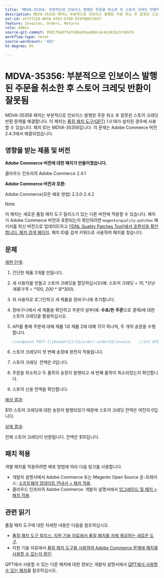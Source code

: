```yaml
---
title: 'MDVA-35356: 부분적으로 인보이스 발행된 주문을 취소한 후 스토어 크레딧 반환이 잘못됨'
description: MDVA-35356 패치는 부분적으로 인보이스 발행된 주문 취소 후 잘못된 스토어 크레딧 반환 문제를 해결합니다. 이 패치는 [Quality Patches Tool (QPT)](/help/announcements/adobe-commerce-announcements/magento-quality-patches-released-new-tool-to-self-serve-quality-patches.md) 1.0.19가 설치된 경우 사용할 수 있습니다. 패치 ID는 MDVA-35356입니다. 이 문제는 Adobe Commerce 버전 2.4.3에서 해결되었습니다.
exl-id: af37f318-0818-4393-b768-939f08b73847
feature: Invoices, Orders, Returns
role: Admin
source-git-commit: 958179e0f3efe08e65ea8b0c4c4e1015e3c5bb76
workflow-type: tm+mt
source-wordcount: '482'
ht-degree: 0%

---
```


# MDVA-35356: 부분적으로 인보이스 발행된 주문을 취소한 후 스토어 크레딧 반환이 잘못됨

MDVA-35356 패치는 부분적으로 인보이스 발행된 주문 취소 후 잘못된 스토어 크레딧 반환 문제를 해결합니다. 이 패치는 [품질 패치 도구(QPT)](/help/announcements/adobe-commerce-announcements/magento-quality-patches-released-new-tool-to-self-serve-quality-patches.md) 1.0.19가 설치된 경우에 사용할 수 있습니다. 패치 ID는 MDVA-35356입니다. 이 문제는 Adobe Commerce 버전 2.4.3에서 해결되었습니다.

## 영향을 받는 제품 및 버전

**Adobe Commerce 버전에 대한 패치가 만들어졌습니다.**

클라우드 인프라의 Adobe Commerce 2.4.1

**Adobe Commerce 버전과 호환:**

Adobe Commerce(모든 배포 방법) 2.3.0-2.4.2

>[!NOTE]
>
>이 패치는 새로운 품질 패치 도구 릴리스가 있는 다른 버전에 적용할 수 있습니다. 패치가 Adobe Commerce 버전과 호환되는지 확인하려면 `magento/quality-patches` 패키지를 최신 버전으로 업데이트하고 [[!DNL Quality Patches Tool]에서 호환성을 확인합니다. 패치 검색 페이지](https://devdocs.magento.com/quality-patches/tool.html#patch-grid). 패치 ID를 검색 키워드로 사용하여 패치를 찾습니다.

## 문제

<u>재현 단계</u>:

1. 간단한 제품 3개를 만듭니다.
1. 새 사용자를 만들고 스토어 크레딧을 할당하십시오(예: 스토어 크레딧 = *$10,* 단순 제품 가격 = *$100*, *$200* 및 *$300*).
1. 위 사용자로 로그인하고 세 제품을 장바구니에 추가합니다.
1. 장바구니에서 세 제품을 확인하고 주문의 일부(예: **수표/돈 주문**&#x200B;으로 결제)에 대한 스토어 크레딧을 활용하십시오.
1. API를 통해 주문에 대해 제품 1과 제품 2에 대해 각각 하나씩, 두 개의 송장을 수행합니다.

   ```php
   //endpoint POST {\{baseUrl}}/V1/order/:orderId/invoice    //1st API call:    {    "capture": true,    "items": [    {    "order_item_id": 1,    "qty": 1    }    ],    "notify": true,    "appendComment": false    }    //2nd API call:    {    "capture": true,    "items": [    {    "order_item_id": 2,    "qty": 1    }    ],    "notify": true,    "appendComment": false    }
   ```

1. 스토어 크레딧이 첫 번째 송장에 완전히 적용됩니다.
1. 스토어 크레딧 &#x200B; 잔액은 *0*&#x200B;입니다.
1. 주문을 취소하고 두 품목의 송장이 발행되고 세 번째 품목이 취소되었는지 확인합니다.
1. 스토어 신용 잔액을 확인합니다.

<u>예상 결과</u>:

$10 스토어 크레딧에 대한 송장이 발행되었기 때문에 스토어 크레딧 잔액은 여전히 0입니다.

<u>실제 결과</u>:

전체 스토어 크레딧이 반환됩니다. 잔액은 $10입니다.

## 패치 적용

개별 패치를 적용하려면 배포 방법에 따라 다음 링크를 사용합니다.

* 개발자 설명서에서 Adobe Commerce 또는 Magento Open Source 온-프레미스: [소프트웨어 업데이트 안내서 > 패치 적용](https://devdocs.magento.com/guides/v2.4/comp-mgr/patching/mqp.html).
* 클라우드 인프라의 Adobe Commerce: 개발자 설명서에서 [업그레이드 및 패치 > 패치 적용](https://devdocs.magento.com/cloud/project/project-patch.html).

## 관련 읽기

품질 패치 도구에 대한 자세한 내용은 다음을 참조하십시오.

* [품질 패치 도구 릴리스: 지원 기술 자료에서 품질 패치를 자체 제공하는 새로운 도구](/help/announcements/adobe-commerce-announcements/magento-quality-patches-released-new-tool-to-self-serve-quality-patches.md).
* 지원 기술 자료에서 [품질 패치 도구를 사용하여 Adobe Commerce 문제에 패치를 사용할 수 있는지 확인](/help/support-tools/patches-available-in-qpt-tool/check-patch-for-magento-issue-with-magento-quality-patches.md).

QPT에서 사용할 수 있는 다른 패치에 대한 정보는 개발자 설명서에서 [QPT에서 사용할 수 있는 패치](https://devdocs.magento.com/quality-patches/tool.html#patch-grid)를 참조하십시오.
